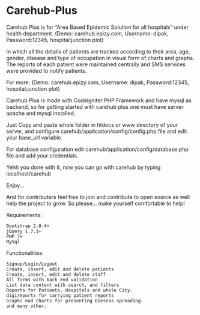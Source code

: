 # Carehub-Plus
Carehub Plus is for “Area Based Epidemic Solution for all hospitals” under health department. (Demo: carehub.epizy.com, Username: dipak, Password:12345, hospital:junction plot)

In which all the details of patients are tracked according to their area, age, gender, disease and type of occupation in visual form of charts and graphs. The reports of each patient were maintained centrally and SMS services were provided to notify patients. 


For more: (Demo: carehub.epizy.com, Username: dipak, Password:12345, hospital:junction plot)

Carehub Plus is made with Codeigniter PHP Framework and have mysql as backend, so for getting started with carehub plus one must have server apache and mysql installed.

Just Copy and paste whole folder in htdocs or www directory of your server, and configure carehub/application/config/config.php file and edit your base_url variable.

For database configuration edit carehub/application/config/database.php file and add your credentials.

Yehh you done with it, now you can go with carehub by typing localhost/carehub

Enjoy...

And for contributers feel free to join and contribute to open source as well help the project to grow. So please... make yourself comfortable to help!


Requirements:

    Bootstrap 2.0.4+
    jQuery 1.7.1+
    PHP 7+
    MySql
    
Functionalities:

    Signup/Login/Logout
    Create, insert, edit and delete patients
    Create, insert, edit and delete staff
    All forms with back end validation
    List data content with search, and filters
    Reports for Patients, Hospitals and whole City.
    digireports for carrying patient reports
    Graphs nad charts for presenting Dieseas spreading.
    and many other.
 

